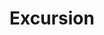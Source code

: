 ---
title: Excursion
year: 1939
opening_date: 1939-05-02
closing_date: 1939-05-05
layout: productions
image:
image_caption:
image_credit:
playbill: 
category: 
details:
  Theatre: Theatre Jacksonville
  Venue: Little Theatre
cast:
  Aikens: Raymond C. Winstead
  Candy Boy: Herbert Swisher
  Daisy: Mrs. Roy Meischner
  Eileen: Barbara Mason
  Gilchrist: Vincent Bisno
  Jonathan Rich: Ralph W. Cooper, Jr.
  Lee: Mildred Gay
  Linton: Forney Stafford
  Lollie: Emily Morganstern
  Mac Coleman: Forney Stafford
  Magoon: Lawrence Case
  Martha: Frances Carden
  Matson: Paul Kruse
  Mike: David Hall
  Miss Dowdie: Elsie Austin
  Mr. Boomer: Everett Dwight
  Mr. Fitchel: Fred Bucky, Jr.
  Mrs. Boomer: Patty Coleman
  Mrs. Fitchel: Emma Sue Mcleod
  Mrs. Geasling: Mrs. H.E. Etter
  Mrs. Winch: Mary Noel Preston
  Obadiah Rich: Isaac Peiser
  Pat Sloan: Clifford Rogero
  Pauline Winch: Joan Preston
  Pop: P.G. Camp
  Richard: Burton Webster, Jr.
  Stevens: William Pearce
  Tessie: Edith Berman
  The Little Boomer: Betty Mason
  Tony: Bill Brenner
  Woods: Kenneth Godschalk
crew:
  Director: Huron L. Blyden
  Lighting and Sound Effects:
    - Alex Pillsbury
    - Earl DeFlorin
    - Roy Hill
  Make-up: Mrs. Everett Dwight
  Make-up Assistant:
    - Emma Sue Zink
    - Hall Harris
    - William Pearce
  Props:
    - Mary Noel Preston
    - William Pearce
  Staging: P.G. Camp
  Staging Assistant:
    - Vincent Bisno
    - William Pearce
---